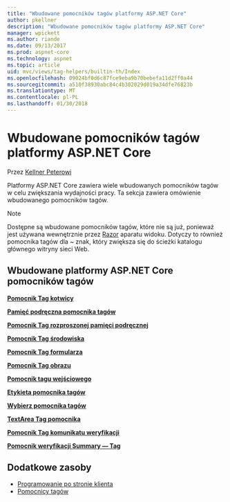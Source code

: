 ```yaml
---
title: "Wbudowane pomocników tagów platformy ASP.NET Core"
author: pkellner
description: "Wbudowane pomocników tagów platformy ASP.NET Core"
manager: wpickett
ms.author: riande
ms.date: 09/13/2017
ms.prod: aspnet-core
ms.technology: aspnet
ms.topic: article
uid: mvc/views/tag-helpers/builtin-th/Index
ms.openlocfilehash: 09024bf0d6c87fce9eba9b70bebefa11d2ff0a44
ms.sourcegitcommit: a510f38930abc84c4b302029d019a34dfe76823b
ms.translationtype: MT
ms.contentlocale: pl-PL
ms.lasthandoff: 01/30/2018
---
```

# <a name="aspnet-core-built-in-tag-helpers"></a>Wbudowane pomocników tagów platformy ASP.NET Core

Przez [Kellner Peterowi](http://peterkellner.net) 

Platformy ASP.NET Core zawiera wiele wbudowanych pomocników tagów w celu zwiększania wydajności pracy. Ta sekcja zawiera omówienie wbudowanego pomocników tagów.

> [!NOTE]
> Dostępne są wbudowane pomocników tagów, które nie są już, ponieważ jest używana wewnętrznie przez [Razor](xref:mvc/views/razor) aparatu widoku. Dotyczy to również pomocnika tagów dla ~ znak, który zwiększa się do ścieżki katalogu głównego witryny sieci Web.

## <a name="built-in-aspnet-core-tag-helpers"></a>Wbudowane platformy ASP.NET Core pomocników tagów

**[Pomocnik Tag kotwicy](xref:mvc/views/tag-helpers/builtin-th/anchor-tag-helper)**

**[Pamięć podręczna pomocnika tagów](xref:mvc/views/tag-helpers/builtin-th/cache-tag-helper)**

**[Pomocnik Tag rozproszonej pamięci podręcznej](xref:mvc/views/tag-helpers/builtin-th/distributed-cache-tag-helper)**

**[Pomocnik Tag środowiska](xref:mvc/views/tag-helpers/builtin-th/environment-tag-helper)**

[comment]: **[FormActionTagHelper](xref:mvc/views/tag-helpers/builtin-th/form-action-tag-helper)**

**[Pomocnik Tag formularza](xref:mvc/views/working-with-forms#the-form-tag-helper)**

**[Pomocnik Tag obrazu](xref:mvc/views/tag-helpers/builtin-th/image-tag-helper)**

**[Pomocnik tagu wejściowego](xref:mvc/views/working-with-forms#the-input-tag-helper)**

**[Etykieta pomocnika tagów](xref:mvc/views/working-with-forms#the-label-tag-helper)**

[comment]: **[LinkTagHelper](xref:mvc/views/tag-helpers/builtin-th/link-tag-helper)**

[comment]: **[OptionTagHelper](xref:mvc/views/tag-helpers/builtin-th/option-tag-helper)**

[comment]: **[ScriptTagHelper](xref:mvc/views/tag-helpers/builtin-th/script-tag-helper)**

**[Wybierz pomocnika tagów](xref:mvc/views/working-with-forms#the-select-tag-helper)**

**[TextArea Tag pomocnika](xref:mvc/views/working-with-forms#the-textarea-tag-helper)**

**[Pomocnik Tag komunikatu weryfikacji](xref:mvc/views/working-with-forms#the-validation-message-tag-helper)**

**[Pomocnik weryfikacji Summary — Tag](xref:mvc/views/working-with-forms#the-validation-summary-tag-helper)**

## <a name="additional-resources"></a>Dodatkowe zasoby

* [Programowanie po stronie klienta](xref:client-side/index)
* [Pomocnicy tagów](xref:mvc/views/tag-helpers/intro)
